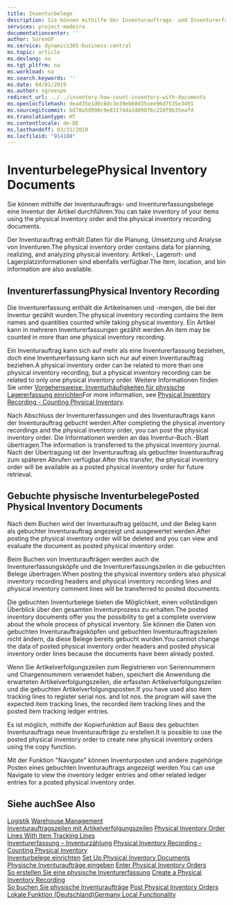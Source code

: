 ```yaml
---
title: Inventurbelege
description: Sie können mithilfe der Inventurauftrags- und Inventurerfassungsbelege eine Inventur der Artikel durchführen.
services: project-madeira
documentationcenter: ''
author: SorenGP
ms.service: dynamics365-business-central
ms.topic: article
ms.devlang: na
ms.tgt_pltfrm: na
ms.workload: na
ms.search.keywords: ''
ms.date: 04/01/2019
ms.author: sgroespe
redirect_url: ../../inventory-how-count-inventory-with-documents
ms.openlocfilehash: dead35e1d0c6dc3e39eb60d35cee96d7535e3491
ms.sourcegitcommit: bd78a5d990c9e83174da1409076c22df8b35eafd
ms.translationtype: HT
ms.contentlocale: de-DE
ms.lasthandoff: 03/31/2019
ms.locfileid: "914108"
---
```

# <a name="physical-inventory-documents"></a><span data-ttu-id="75c5b-103">Inventurbelege</span><span class="sxs-lookup"><span data-stu-id="75c5b-103">Physical Inventory Documents</span></span>
<span data-ttu-id="75c5b-104">Sie können mithilfe der Inventurauftrags- und Inventurerfassungsbelege eine Inventur der Artikel durchführen.</span><span class="sxs-lookup"><span data-stu-id="75c5b-104">You can take inventory of your items using the physical inventory order and the physical inventory recording documents.</span></span>  

<span data-ttu-id="75c5b-105">Der Inventurauftrag enthält Daten für die Planung, Umsetzung und Analyse von Inventuren.</span><span class="sxs-lookup"><span data-stu-id="75c5b-105">The physical inventory order contains data for planning, realizing, and analyzing physical inventory.</span></span> <span data-ttu-id="75c5b-106">Artikel-, Lagerort- und Lagerplatzinformationen sind ebenfalls verfügbar.</span><span class="sxs-lookup"><span data-stu-id="75c5b-106">The item, location, and bin information are also available.</span></span>  

## <a name="physical-inventory-recording"></a><span data-ttu-id="75c5b-107">Inventurerfassung</span><span class="sxs-lookup"><span data-stu-id="75c5b-107">Physical Inventory Recording</span></span>  
<span data-ttu-id="75c5b-108">Die Inventurerfassung enthält die Artikelnamen und -mengen, die bei der Inventur gezählt wurden.</span><span class="sxs-lookup"><span data-stu-id="75c5b-108">The physical inventory recording contains the item names and quantities counted while taking physical inventory.</span></span> <span data-ttu-id="75c5b-109">Ein Artikel kann in mehreren Inventurerfassungen gezählt werden.</span><span class="sxs-lookup"><span data-stu-id="75c5b-109">An item may be counted in more than one physical inventory recording.</span></span>  

<span data-ttu-id="75c5b-110">Ein Inventurauftrag kann sich auf mehr als eine Inventurerfassung beziehen, doch eine Inventurerfassung kann sich nur auf einen Inventurauftrag beziehen.</span><span class="sxs-lookup"><span data-stu-id="75c5b-110">A physical inventory order can be related to more than one physical inventory recording, but a physical inventory recording can be related to only one physical inventory order.</span></span> <span data-ttu-id="75c5b-111">Weitere Informationen finden Sie unter [Vorgehensweise: Inventurhäufigkeiten für physische Lagererfassung einrichten](physical-inventory-recording-counting-physical-inventory.md)</span><span class="sxs-lookup"><span data-stu-id="75c5b-111">For more information, see [Physical Inventory Recording - Counting Physical Inventory](physical-inventory-recording-counting-physical-inventory.md).</span></span>  

<span data-ttu-id="75c5b-112">Nach Abschluss der Inventurerfassungen und des Inventurauftrags kann der Inventurauftrag gebucht werden.</span><span class="sxs-lookup"><span data-stu-id="75c5b-112">After completing the physical inventory recordings and the physical inventory order, you can post the physical inventory order.</span></span> <span data-ttu-id="75c5b-113">Die Informationen werden an das Inventur-Buch.-Blatt übertragen.</span><span class="sxs-lookup"><span data-stu-id="75c5b-113">The information is transferred to the physical inventory journal.</span></span> <span data-ttu-id="75c5b-114">Nach der Übertragung ist der Inventurauftrag als gebuchter Inventurauftrag zum späteren Abrufen verfügbar.</span><span class="sxs-lookup"><span data-stu-id="75c5b-114">After this transfer, the physical inventory order will be available as a posted physical inventory order for future retrieval.</span></span>  

## <a name="posted-physical-inventory-documents"></a><span data-ttu-id="75c5b-115">Gebuchte physische Inventurbelege</span><span class="sxs-lookup"><span data-stu-id="75c5b-115">Posted Physical Inventory Documents</span></span>  
<span data-ttu-id="75c5b-116">Nach dem Buchen wird der Inventurauftrag gelöscht, und der Beleg kann als gebuchter Inventurauftrag angezeigt und ausgewertet werden.</span><span class="sxs-lookup"><span data-stu-id="75c5b-116">After posting the physical inventory order will be deleted and you can view and evaluate the document as posted physical inventory order.</span></span>  

<span data-ttu-id="75c5b-117">Beim Buchen von Inventuraufträgen werden auch die Inventurerfassungsköpfe und die Inventurerfassungszeilen in die gebuchten Belege übertragen.</span><span class="sxs-lookup"><span data-stu-id="75c5b-117">When posting the physical inventory orders also physical inventory recording headers and physical inventory recording lines and physical inventory comment lines will be transferred to posted documents.</span></span>  

<span data-ttu-id="75c5b-118">Die gebuchten Inventurbelege bieten die Möglichkeit, einen vollständigen Überblick über den gesamten Inventurprozess zu erhalten.</span><span class="sxs-lookup"><span data-stu-id="75c5b-118">The posted inventory documents offer you the possibility to get a complete overview about the whole process of physical inventory.</span></span> <span data-ttu-id="75c5b-119">Sie können die Daten von gebuchten Inventurauftragsköpfen und gebuchten Inventurauftragszeilen nicht ändern, da diese Belege bereits gebucht wurden.</span><span class="sxs-lookup"><span data-stu-id="75c5b-119">You cannot change the data of posted physical inventory order headers and posted physical inventory order lines because the documents have been already posted.</span></span>  

<span data-ttu-id="75c5b-120">Wenn Sie Artikelverfolgungszeilen zum Registrieren von Seriennummern und Chargennummern verwendet haben, speichert die Anwendung die erwarteten Artikelverfolgungszeilen, die erfassten Artikelverfolgungszeilen und die gebuchten Artikelverfolgungsposten.</span><span class="sxs-lookup"><span data-stu-id="75c5b-120">If you have used also item tracking lines to register serial nos. and lot nos. the program will save the expected item tracking lines, the recorded item tracking lines and the posted item tracking ledger entries.</span></span>  

<span data-ttu-id="75c5b-121">Es ist möglich, mithilfe der Kopierfunktion auf Basis des gebuchten Inventurauftrags neue Inventuraufträge zu erstellen.</span><span class="sxs-lookup"><span data-stu-id="75c5b-121">It is possible to use the posted physical inventory order to create new physical inventory orders using the copy function.</span></span>  

<span data-ttu-id="75c5b-122">Mit der Funktion "Navigate" können Inventurposten und andere zugehörige Posten eines gebuchten Inventurauftrags angezeigt werden.</span><span class="sxs-lookup"><span data-stu-id="75c5b-122">You can use Navigate to view the inventory ledger entries and other related ledger entries for a posted physical inventory order.</span></span>  

## <a name="see-also"></a><span data-ttu-id="75c5b-123">Siehe auch</span><span class="sxs-lookup"><span data-stu-id="75c5b-123">See Also</span></span>  
 <span data-ttu-id="75c5b-124">[Logistik](../../warehouse-manage-warehouse.md) </span><span class="sxs-lookup"><span data-stu-id="75c5b-124">[Warehouse Management](../../warehouse-manage-warehouse.md) </span></span>  
 <span data-ttu-id="75c5b-125">[Inventurauftragszeilen mit Artikelverfolgungszeilen](physical-inventory-order-lines-with-item-tracking-lines.md) </span><span class="sxs-lookup"><span data-stu-id="75c5b-125">[Physical Inventory Order Lines With Item Tracking Lines](physical-inventory-order-lines-with-item-tracking-lines.md) </span></span>  
 <span data-ttu-id="75c5b-126">[Inventurerfassung – Inventurzählung](physical-inventory-recording-counting-physical-inventory.md) </span><span class="sxs-lookup"><span data-stu-id="75c5b-126">[Physical Inventory Recording - Counting Physical Inventory](physical-inventory-recording-counting-physical-inventory.md) </span></span>  
 <span data-ttu-id="75c5b-127">[Inventurbelege einrichten](how-to-set-up-physical-inventory-documents.md) </span><span class="sxs-lookup"><span data-stu-id="75c5b-127">[Set Up Physical Inventory Documents](how-to-set-up-physical-inventory-documents.md) </span></span>  
 <span data-ttu-id="75c5b-128">[Physische Inventuraufträge eingeben](how-to-enter-physical-inventory-orders.md) </span><span class="sxs-lookup"><span data-stu-id="75c5b-128">[Enter Physical Inventory Orders](how-to-enter-physical-inventory-orders.md) </span></span>  
 <span data-ttu-id="75c5b-129">[So erstellen Sie eine physische Inventurerfassung](how-to-create-a-physical-inventory-recording.md) </span><span class="sxs-lookup"><span data-stu-id="75c5b-129">[Create a Physical Inventory Recording](how-to-create-a-physical-inventory-recording.md) </span></span>  
 <span data-ttu-id="75c5b-130">[So buchen Sie physische Inventuraufträge](how-to-post-physical-inventory-orders.md) </span><span class="sxs-lookup"><span data-stu-id="75c5b-130">[Post Physical Inventory Orders](how-to-post-physical-inventory-orders.md) </span></span>  
 [<span data-ttu-id="75c5b-131">Lokale Funktion (Deutschland)</span><span class="sxs-lookup"><span data-stu-id="75c5b-131">Germany Local Functionality</span></span>](germany-local-functionality.md)
